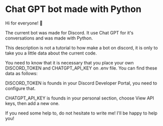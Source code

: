 # Chat GPT bot made with Python

Hi for everyone! 🚀

The current bot was made for Discord. It use Chat GPT for it's conversations and was made with Python.

This description is not a tutorial to how make a bot on discord, it is only to take you a little data about the current code.

You need to know that it is necessary that you place your own DISCORD_TOKEN and CHATGPT_API_KEY on .env file. You can find these data as follows:

DISCORD_TOKEN is founds in your Discord Developer Portal, you need to configure that.

CHATGPT_API_KEY is founds in your personal section, choose View API keys, then add a new one.

If you need some help to, do not hesitate to write me!
I'll be happy to help you!


